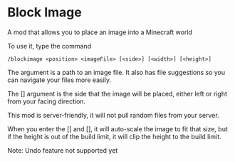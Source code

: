 # Block Image
A mod that allows you to place an image into a Minecraft world

To use it, type the command
```
/blockimage <position> <imageFile> [<side>] [<width>] [<height>]
```
The <imageFile> argument is a path to an image file. It also has file suggestions so you can navigate your files more easily.

The [<side>] argument is the side that the image will be placed, either left or right from your facing direction.

This mod is server-friendly, it will not pull random files from your server.

When you enter the [<width>] and [<height>], it will auto-scale the image to fit that size, but if the height is out of the build limit, it will clip the height to the build limit.

Note: Undo feature not supported yet
